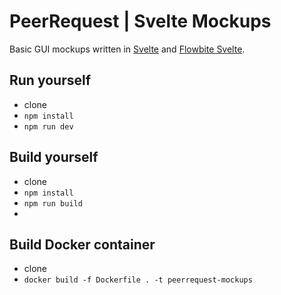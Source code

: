 # PeerRequest | Svelte Mockups

Basic GUI mockups written in [Svelte](https://svelte.dev/) and [Flowbite Svelte](https://flowbite-svelte.com/).

## Run yourself

- clone
- `npm install`
- `npm run dev`

## Build yourself

- clone
- `npm install`
- `npm run build`
-

## Build Docker container

- clone
- `docker build -f Dockerfile . -t peerrequest-mockups`